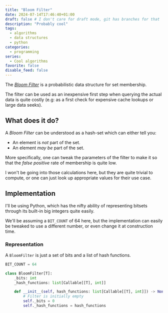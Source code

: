 ```yaml
---
title: "Bloom Filter"
date: 2024-07-14T17:46:40+01:00
draft: false # I don't care for draft mode, git has branches for that
description: "Probably cool"
tags:
  - algorithms
  - data structures
  - python
categories:
  - programming
series:
  - Cool algorithms
favorite: false
disable_feed: false
---
```


The [_Bloom Filter_][wiki] is a probabilistic data structure for set membership.

The filter can be used as an inexpensive first step when querying the actual
data is quite costly (e.g: as a first check for expensive cache lookups or large
data seeks).

[wiki]: https://en.wikipedia.org/wiki/Bloom_filter

<!--more-->

## What does it do?

A _Bloom Filter_ can be understood as a hash-set which can either tell you:

* An element is _not_ part of the set.
* An element _may be_ part of the set.

More specifically, one can tweak the parameters of the filter to make it so that
the _false positive_ rate of membership is quite low.

I won't be going into those calculations here, but they are quite trivial to
compute, or one can just look up appropriate values for their use case.

## Implementation

I'll be using Python, which has the nifty ability of representing bitsets
through its built-in big integers quite easily.

We'll be assuming a `BIT_COUNT` of 64 here, but the implementation can easily be
tweaked to use a different number, or even change it at construction time.

### Representation

A `BloomFilter` is just a set of bits and a list of hash functions.

```python
BIT_COUNT = 64

class BloomFilter[T]:
    _bits: int
    _hash_functions: list[Callable[[T], int]]

    def __init__(self, hash_functions: list[Callable[[T], int]]) -> None:
        # Filter is initially empty
        self._bits = 0
        self._hash_functions = hash_functions
```
